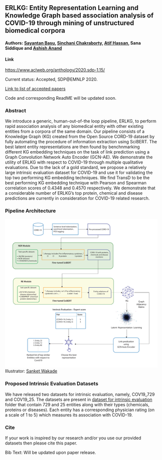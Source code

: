 ## ERLKG: Entity Representation Learning and Knowledge Graph based association analysis of COVID-19 through mining of unstructured biomedical corpora
#### Authors: [Sayantan Basu](https://www.linkedin.com/in/sayantan-basu-a29861a1/), [Sinchani Chakraborty](https://www.linkedin.com/in/sinchani-chakraborty-087321ab/), [Atif Hassan](https://www.linkedin.com/in/atif-hassan-1a8a45127/), Sana Siddique and [Ashish Anand](https://www.linkedin.com/in/anandashish/)
#### Link
https://www.aclweb.org/anthology/2020.sdp-1.15/

Current status: Accepted, SDP@EMNLP 2020.

[Link to list of accepted papers](https://ornlcda.github.io/SDProc/accepted-papers.html)

Code and corresponding ReadME will be updated soon.

### Abstract
We introduce a generic, human-out-of-the loop pipeline, ERLKG, to perform rapid association analysis of any biomedical entity with other existing entities from a corpora of the same domain. Our pipeline consists of a Knowledge Graph (KG) created from the Open Source CORD-19 dataset by fully automating the procedure of information extraction using SciBERT. The best latent entity representations are then found by benchnmarking different KG embedding techniques on the task of link prediction using a Graph Convolution Network Auto Encoder (GCN-AE). We demonstrate the utility of ERLKG with respect to COVID-19 through multiple qualitative evaluations. Due to the lack of a gold standard, we propose a relatively large intrinsic evaluation dataset for COVID-19 and use it for validating the top two performing KG embedding techniques. We find TransD to be the best performing KG embedding technique with Pearson and Spearman correlation scores of 0.4348 and 0.4570 respectively. We demonstrate that a considerable number of ERLKG’s top protein, chemical and disease predictions are currently in consideration for COVID-19 related research.

### Pipeline Architecture
![ERLKG diagram](Images/ERLKG_illustration.jpg)
Illustrator: [Sanket Wakade](https://www.linkedin.com/in/sanket-wakade/)

### Proposed Intrinsic Evaluation Datasets
We have released two datasets for intrinsic evaluation, namely, COV19_729 and COV19_25. The datasets are present in [dataset for intrinsic evaluation](https://github.com/sayantanbasu05/ERKLG/tree/master/Dataset%20for%20Intrinsic%20Evaluation) folder that contain 729 and 25 entities along with their types (chemicals, proteins or diseases). Each entity has a corresponding physician rating (on a scale of 1 to 5) which measures its association with COVID-19.

### Cite
If your work is inspired by our research and/or you use our provided datasets then please cite this paper.

Bib Text: Will be updated upon paper release.
